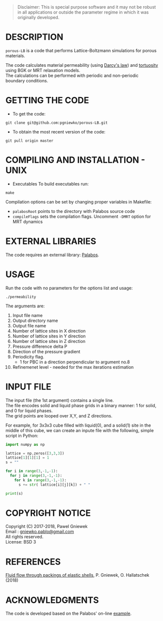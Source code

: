 >Disclaimer: This is special purpose software and it may not be robust in all applications or outside the parameter regime in which it was originally developed.

DESCRIPTION
==================================================
`porous-LB` is a code that performs Lattice-Boltzmann simulations for porous materials.

The code calculates material permeability (using [Darcy's law](https://en.wikipedia.org/wiki/Darcy%27s_law)) and [tortuosity](http://aip.scitation.org/doi/abs/10.1063/1.4711147) 
using BGK or MRT relaxation models.   
The calculations can be performed with periodic and non-periodic boundary conditions.   

GETTING THE CODE
==================================================
* To get the code:
```
git clone git@github.com:pgniewko/porous-LB.git
```

* To obtain the most recent version of the code:
```
git pull origin master
```

COMPILING AND INSTALLATION - UNIX
==================================================
* Executables
To build executables run:
```
make
```

Compilation options can be set by changing proper variables in Makefile:

* `palabosRoot` points to the directory with Palabos source code   
* `compileFlags` sets the compilation flags. Uncomment `-DMRT` option for MRT dynamics


EXTERNAL LIBRARIES
================
The code requires an external library: [Palabos](http://www.palabos.org/).

USAGE
=====
Run the code with no parameters for the options list and usage:
```
./permeability 

```
The arguments are:
    
1.  Input file name
2.  Output directory name
3.  Output file name
4.  Number of lattice sites in X direction
5.  Number of lattice sites in Y direction
6.  Number of lattice sites in Z direction
7.  Pressure difference delta P
8.  Direction of the pressure gradient
9.  Periodicity flag. 
    * 1 for PBC in a direction perpendicular to argument no.8
10. Refinemenet level - needed for the max iterations estimation

INPUT FILE
==========
The input file (the 1st argument) contains a single line.   
The file encodes solid and liquid phase grids in a binary manner: 1 for solid, and 0 for liquid phases.    
The grid points are looped over X,Y, and Z directions.   

For example, for 3x3x3 cube filled with liquid(0), and a solid(1) site in the middle of this cube, we can create an inpute file with the following, simple script in Python:    
```Python
import numpy as np

lattice = np.zeros([3,3,3])
lattice[1][1][1] = 1
s = ""

for i in range(3,-1,-1):
  for j in range(3,-1,-1):
    for k in range(3,-1,-1):
      s += str( lattice[i][j][k]) + " "

print(s)
```

COPYRIGHT NOTICE
================
Copyright (C) 2017-2018, Pawel Gniewek   
Email : gniewko.pablo@gmail.com   
All rights reserved.   
License: BSD 3   

REFERENCES
==========
[Fluid flow through packings of elastic shells](https://arxiv.org/abs/1807.00249), P. Gniewek, O. Hallatschek (2018)


ACKNOWLEDGMENTS
===============
The code is developed based on the Palabos' on-line [example](http://www.palabos.org/documentation/tutorial/permeability.html).

